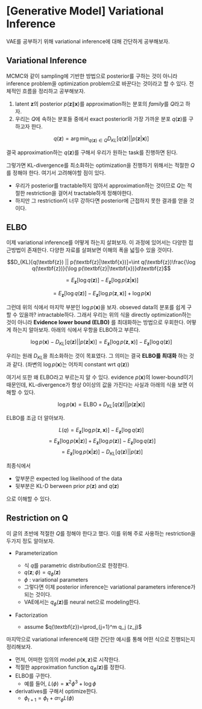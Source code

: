 # [Generative Model] Variational Inference


VAE를 공부하기 위해 variational inference에 대해 간단하게 공부해보자.

<!--more-->

## Variational Inference
MCMC와 같이 sampling에 기반한 방법으로 posterior를 구하는 것이 아니라 inference problem을 optimization problem으로 바꾼다는 것이라고 할 수 있다. 전체적인 흐름을 정리하고 공부해보자.

1. latent $\textbf{z}$의 posterior $p(\textbf{z}\|\textbf{x})$를 approximation하는 분포의 *family*를 $Q$라고 하자.
2. 우리는 $Q$에 속하는 분포들 중에서 exact posterior와 가장 가까운 분포 $q(\textbf{z})$를 구하고자 한다.

$$q(\textbf{z})=\arg\min_{q(\textbf{z}) \in Q}D_{KL}[q(\textbf{z}) || p(\textbf{z}|\textbf{x})]$$

결국 approximation하는 $q(\textbf{z})$를 구해서 우리가 원하는 task를 진행하면 된다.

그렇가면 KL-divergence를 최소화하는 optimization을 진행하기 위해서는 적절한 $Q$를 정해야 한다. 여기서 고려해야할 점이 있다.
- 우리가 posterior를 tractable하지 않아서 approximation하는 것이므로 $Q$는 적절한 restriction을 걸어서 tractable하게 정해야한다.
- 하지만 그 restriction이 너무 강하다면 posterior에 근접하지 못한 결과를 얻을 것이다.

## ELBO
이제 variational inference를 어떻게 하는지 살펴보자. 이 과정에 있어서는 다양한 접근방법이 존재한다. 다양한 자료를 살펴보면 이해의 폭을 넓힐수 있을 것이다.

$$D_{KL}[q(\textbf{z}) || p(\textbf{z}|\textbf{x})]=\int q(\textbf{z})\frac{\log q(\textbf{z})}{\log p(\textbf{z}|\textbf{x})}d\textbf{z}$$

$$=E_\textbf{z}[\log q(\textbf{z})]-E_\textbf{z}[\log p(\textbf{z}|\textbf{x})] $$

$$=E_\textbf{z}[\log q(\textbf{z})]-E_\textbf{z}[\log p(\textbf{z},\textbf{x})]+\log p(\textbf{x})$$

그런데 위의 식에서 마지막 부분인 $\log p(\textbf{x})$을 보자. obseved data의 분포를 쉽게 구할 수 있을까? intractable하다. 그래서 우리는 위의 식을 directly optimization하는 것이 아니라 **Evidence lower bound (ELBO)** 를 최대화하는 방법으로 우회한다. 어떻게 하는지 알아보자. 아래의 식에서 우항을 ELBO하고 부른다.

$$\log p(\textbf{x})-D_{KL}[q(\textbf{z})|| p(\textbf{z}|\textbf{x})] = E_\textbf{z} [\log p(\textbf{z},\textbf{x})]-E_\textbf{z}[\log q(\textbf{z})]$$

우리는 원래 $D_{KL}$을 최소화하는 것이 목표였다. 그 의미는 결국 **ELBO를 최대화** 하는 것과 같다. (좌변의 $\log p(\textbf{x})$는 어차피 constant wrt $q(\textbf{z})$)

여기서 또한 왜 ELBO라고 부르는지 알 수 있다. evidence $p(\textbf{x})$의 lower-bound이기 때문인데, KL-divergence가 항상 0이상의 값을 가진다는 사실과 아래의 식을 보면 이해할 수 있다.

$$\log p(\textbf{x}) = \text{ELBO} + D_{KL}[q(\textbf{z})|| p(\textbf{z}|\textbf{x})]$$

ELBO를 조금 더 알아보자.

$$L(q) = E_\textbf{z} [\log p(\textbf{z},\textbf{x})]-E_\textbf{z}[\log q(\textbf{z})] $$
$$= E_\textbf{z} [\log p(\textbf{x}|\textbf{z})] + E_\textbf{z} [\log p(\textbf{z})]-E_\textbf{z}[\log q(\textbf{z})] $$
$$ =E_\textbf{z} [\log p(\textbf{x}|\textbf{z})]-D_{KL}[q(\textbf{z})|| p(\textbf{z})]$$

최종식에서
- 앞부분은 expected log likelihood of the data
- 뒷부분은 KL-D berween prior $p(\textbf{z})$ and $q(\textbf{z})$

으로 이해할 수 있다.

## Restriction on Q

이 글의 초반에 적절한 $Q$를 정해야 한다고 했다. 이를 위해 주로 사용하는 restriction을 두가지 정도 알아보자.

- Parameterization
  - 식 $q$를 parametric distribution으로 한정한다.
  - $q(\textbf{z};\phi)=q_{\phi}(\textbf{z})$
  - $\phi$ : variational parameters
  - 그렇다면 이제 posterior inference는 variational parameters inference가 되는 것이다.
  - VAE에서는 $q_{\phi}(\textbf{z})$를 neural net으로 modeling한다.

- Factorization
  - assume $q(\textbf{z})=\prod_{j=1}^m q_j (z_j)$

마지막으로 variational inference에 대한 간단한 예시를 통해 어떤 식으로 진행되는지 정리해보자.

- 먼저, 어떠한 임의의 model $p(\textbf{x},\textbf{z})$로 시작한다.
- 적절한 approximation function $q_{\phi}(\textbf{z})$를 정한다.
- ELBO를 구한다.
  - 예를 들어, $L(\phi)= \textbf{x}^2\phi^3+\log \phi$
- derivatives를 구해서 optimize한다.
  - $\phi_{t+1} = \phi_{t} + \alpha \triangledown_\phi L(\phi)$
